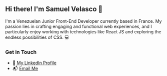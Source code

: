 ## Hi there! I'm Samuel Velasco 👋

I'm a Venezuelan Junior Front-End Developer currently based in France. My passion lies in crafting engaging and functional web experiences, and I particularly enjoy working with technologies like React JS and exploring the endless possibilities of CSS. 💻

### Get in Touch

- :briefcase: [My LinkedIn Profile](https://www.linkedin.com/in/samuel-velasco7/)
- 📬 [Email Me](mailto:samuelvelasco2698@gmail.com)
